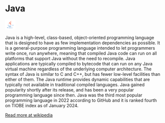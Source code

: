 # Java

![Java](./Java.png)

Java is a high-level, class-based, object-oriented programming language that is designed to have as few implementation dependencies as possible. It is a general-purpose programming language intended to let programmers write once, run anywhere, meaning that compiled Java code can run on all platforms that support Java without the need to recompile. Java applications are typically compiled to bytecode that can run on any Java virtual machine regardless of the underlying computer architecture. The syntax of Java is similar to C and C++, but has fewer low-level facilities than either of them. The Java runtime provides dynamic capabilities that are typically not available in traditional compiled languages. Java gained popularity shortly after its release, and has been a very popular programming language since then. Java was the third most popular programming language in 2022 according to GitHub and it is ranked fourth on TIOBE index as of January 2024.

 [Read more at wikipedia](https://en.wikipedia.org/wiki/Java_(programming_language))